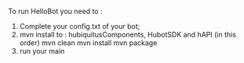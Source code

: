 

To run HelloBot you need to : 

1. Complete your config.txt of your bot; 
2. mvn install to : hubiquitusComponents, HubotSDK and hAPI  (in this order)
         mvn clean 
         mvn install
         mvn package
5. run your main 


